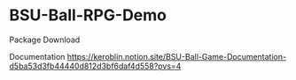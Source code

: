 # BSU-Ball-RPG-Demo

Package Download

Documentation
https://keroblin.notion.site/BSU-Ball-Game-Documentation-d5ba53d3fb44440d812d3bf6daf4d558?pvs=4
